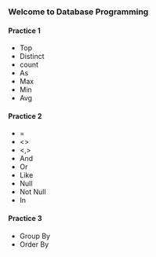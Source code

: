 ### Welcome to Database Programming
#### Practice 1
- Top
- Distinct
- count
- As
- Max
- Min
- Avg

#### Practice 2
- =
- <>
- <,>
- And
- Or
- Like
- Null
- Not Null
- In

#### Practice 3
- Group By
- Order By
